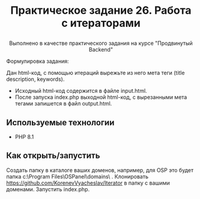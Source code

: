 # <p align='center'>Практическое задание 26. Работа с итераторами</p>

<p align='center'>Выполнено в качестве практического задания на курсе "Продвинутый Backend"</p>

Формулировка задания:
<p> Дан html-код, с помощью итераций вырежьте из него мета теги (title description, keywords).</p>

+ Исходный html-код содержится в файле input.html.
+ После запуска index.php выходной html-код, с вырезанными мета тегами запишется в файл output.html.

## Используемые технологии

* PHP 8.1

## Как открыть/запустить

Создать папку в каталоге ваших доменов, например, для OSP это будет папка c:\Program Files\OSPanel\domains\ . Клонировать https://github.com/KorenevVyacheslav/Iterator в  папку c вашими доменами.  Запустить index.php. 